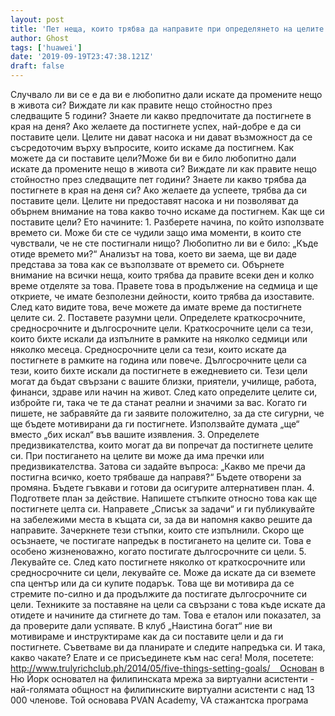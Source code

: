 ```yaml
---
layout: post
title: 'Пет неща, които трябва да направите при определянето на целите'
author: Ghost
tags: ['huawei']
date: '2019-09-19T23:47:38.121Z'
draft: false
---
```


Случвало ли ви се е да ви е любопитно дали искате да промените нещо в живота си? Виждате ли как правите нещо стойностно през следващите 5 години? Знаете ли какво предпочитате да постигнете в края на деня? Ако желаете да постигнете успех, най-добре е да си поставите цели. Целите ни дават насока и ни дават възможност да се съсредоточим върху въпросите, които искаме да постигнем. Как можете да си поставите цели?Може би ви е било любопитно дали искате да промените нещо в живота си? Виждате ли как правите нещо стойностно през следващите пет години? Знаете ли какво трябва да постигнете в края на деня си? Ако желаете да успеете, трябва да си поставите цели. Целите ни предоставят насока и ни позволяват да обърнем внимание на това какво точно искаме да постигнем. Как ще си поставите цели? Ето начините: 1. Разберете начина, по който използвате времето си. Може би сте се чудили защо има моменти, в които сте чувствали, че не сте постигнали нищо? Любопитно ли ви е било: „Къде отиде времето ми?“ Анализът на това, което ви заема, ще ви даде представа за това как се възползвате от времето си. Обърнете внимание на всички неща, които трябва да правите всеки ден и колко време отделяте за това. Правете това в продължение на седмица и ще откриете, че имате безполезни дейности, които трябва да изоставите. След като видите това, вече можете да имате време да постигнете целите си. 2. Поставете разумни цели. Определете краткосрочните, средносрочните и дългосрочните цели. Краткосрочните цели са тези, които бихте искали да изпълните в рамките на няколко седмици или няколко месеца. Средносрочните цели са тези, които искате да постигнете в рамките на година или повече. Дългосрочните цели са тези, които бихте искали да постигнете в ежедневието си. Тези цели могат да бъдат свързани с вашите близки, приятели, училище, работа, финанси, здраве или начин на живот. След като определите целите си, избройте ги, така че те да станат реални и значими за вас. Когато ги пишете, не забравяйте да ги заявите положително, за да сте сигурни, че ще бъдете мотивирани да ги постигнете. Използвайте думата „ще“ вместо „бих искал“ във вашите изявления. 3. Определете предизвикателства, които могат да ви попречат да постигнете целите си. При постигането на целите ви може да има пречки или предизвикателства. Затова си задайте въпроса: „Какво ме пречи да постигна всичко, което трябваше да направя?“ Бъдете отворени за промяна. Бъдете гъвкави и готови да осигурите алтернативен план. 4. Подгответе план за действие. Напишете стъпките относно това как ще постигнете целта си. Направете „Списък за задачи“ и ги публикувайте на забележими места в къщата си, за да ви напомня какво решите да направите. Зачеркнете тези стъпки, които сте изпълнили. Скоро ще осъзнаете, че постигате напредък в постигането на целите си. Това е особено жизненоважно, когато постигате дългосрочните си цели. 5. Лекувайте се. След като постигнете няколко от краткосрочните или средносрочните си цели, лекувайте се. Може да искате да си вземете спа център или да си купите подарък. Това ще ви мотивира да се стремите по-силно и да продължите да постигате дългосрочните си цели. Техниките за поставяне на цели са свързани с това къде искате да отидете и начините да стигнете до там. Това е еталон или показател, за да проверите дали успявате. В клуб „Наистина богат“ ние ви мотивираме и инструктираме как да си поставите цели и да ги постигнете. Съветваме ви да планирате и следите напредъка си. И така, какво чакате? Елате и се присъединете към нас сега! Моля, посетете: http://www.trulyrichclub.ph/2014/05/five-things-setting-goals/    Основан в Ню Йорк основател на филипинската мрежа за виртуални асистенти - най-голямата общност на филипинските виртуални асистенти с над 13 000 членове. Той основава PVAN Academy, VA стажантска програма
